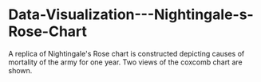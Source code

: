 # Data-Visualization---Nightingale-s-Rose-Chart
A replica of Nightingale's Rose chart is constructed depicting causes of mortality of the army for one year.
Two views of the coxcomb chart are shown.
